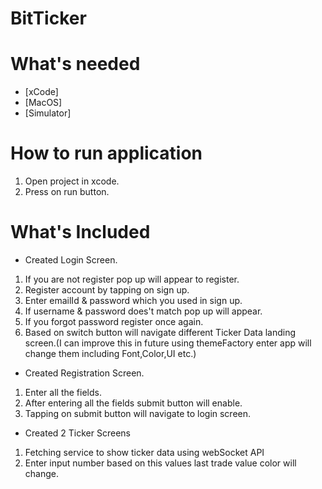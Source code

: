 # BitTicker


# What's needed

* [xCode]
* [MacOS]
* [Simulator]


# How to run application
 1. Open project in xcode.
 2. Press on run button.

# What's Included

* Created Login Screen.
 1. If you are not register pop up will appear to register.
 2. Register account by tapping on sign up.
 3. Enter emailId & password which you used in sign up.
 4. If username & password does't match pop up will appear.
 5. If you forgot password register once again.
 6. Based on switch button will navigate different Ticker Data landing screen.(I can improve this in future using themeFactory     enter app will change them including Font,Color,UI etc.)
 
* Created Registration Screen.
 1. Enter all the fields.
 2. After entering all the fields submit button will enable.
 3. Tapping on submit button will navigate to login screen.
 
* Created 2 Ticker Screens
 1. Fetching service to show ticker data using webSocket API
 2. Enter input number based on this values last trade value color will change.
 

 



